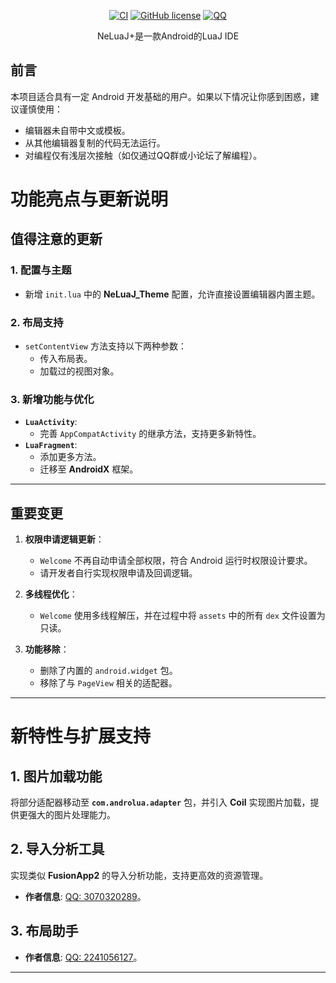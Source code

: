 <div align="center">

[![CI](https://github.com/znzsofficial/NeLuaJ/actions/workflows/android.yml/badge.svg?event=push)](https://github.com/znzsofficial/NeLuaJ/actions/workflows/gradle.yml)
[![GitHub license](https://img.shields.io/github/license/znzsofficial/NeLuaJ)](https://github.com/znzsofficial/NeLuaJ/blob/main/LICENSE)
[![QQ](https://img.shields.io/badge/Join-QQ_Group-ff69b4)](https://qm.qq.com/cgi-bin/qm/qr?k=Y4DCrLhx2bie5LaLF4msQOHLVY1s7EeN&jump_from=webapi&authKey=KV3sOndkaiImC7LZB3Rt37sCOyRG3akbzURt+4GyQXps2x1EkyCQl7D3+16GQXyE)

NeLuaJ+是一款Android的LuaJ IDE

</div>

## **前言**
本项目适合具有一定 Android 开发基础的用户。如果以下情况让你感到困惑，建议谨慎使用：
- 编辑器未自带中文或模板。
- 从其他编辑器复制的代码无法运行。
- 对编程仅有浅层次接触（如仅通过QQ群或小论坛了解编程）。


# 功能亮点与更新说明

## **值得注意的更新**
### **1. 配置与主题**
- 新增 `init.lua` 中的 **NeLuaJ_Theme** 配置，允许直接设置编辑器内置主题。

### **2. 布局支持**
- `setContentView` 方法支持以下两种参数：
    - 传入布局表。
    - 加载过的视图对象。

### **3. 新增功能与优化**
- **`LuaActivity`**:
    - 完善 `AppCompatActivity` 的继承方法，支持更多新特性。
- **`LuaFragment`**:
    - 添加更多方法。
    - 迁移至 **AndroidX** 框架。

---

## **重要变更**
1. **权限申请逻辑更新**：
    - `Welcome` 不再自动申请全部权限，符合 Android 运行时权限设计要求。
    - 请开发者自行实现权限申请及回调逻辑。

2. **多线程优化**：
    - `Welcome` 使用多线程解压，并在过程中将 `assets` 中的所有 `dex` 文件设置为只读。

3. **功能移除**：
    - 删除了内置的 `android.widget` 包。
    - 移除了与 `PageView` 相关的适配器。

---

# 新特性与扩展支持

## **1. 图片加载功能**
将部分适配器移动至 **`com.androlua.adapter`** 包，并引入 **Coil** 实现图片加载，提供更强大的图片处理能力。

## **2. 导入分析工具**
实现类似 **FusionApp2** 的导入分析功能，支持更高效的资源管理。
- **作者信息**: [QQ: 3070320289](#)。

## **3. 布局助手**
- **作者信息**: [QQ: 2241056127](#)。

---
